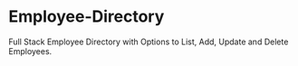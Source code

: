 # Employee-Directory
Full Stack Employee Directory with Options to List, Add, Update and Delete Employees.
